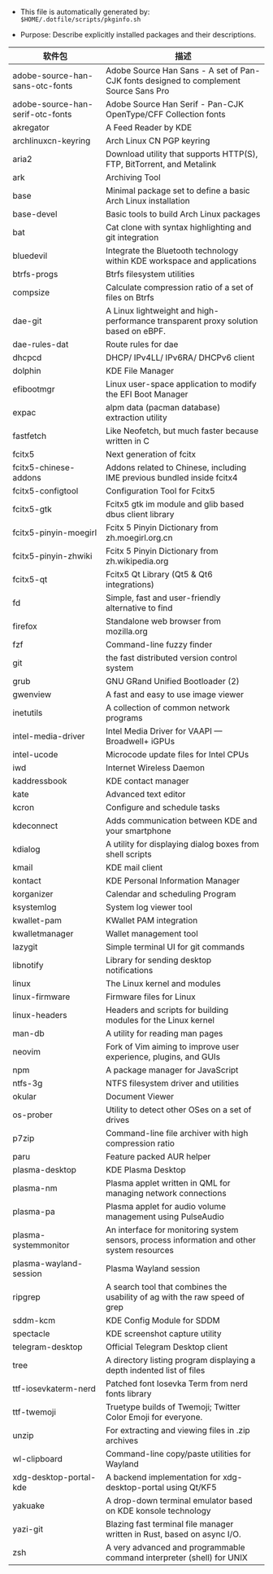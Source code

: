 * This file is automatically generated by: `$HOME/.dotfile/scripts/pkginfo.sh`

* Purpose: Describe explicitly installed packages and their descriptions.

| 软件包 | 描述 |
| ------- | ---- |
| adobe-source-han-sans-otc-fonts | Adobe Source Han Sans - A set of Pan-CJK fonts designed to complement Source Sans Pro |
| adobe-source-han-serif-otc-fonts | Adobe Source Han Serif - Pan-CJK OpenType/CFF Collection fonts |
| akregator | A Feed Reader by KDE |
| archlinuxcn-keyring | Arch Linux CN PGP keyring |
| aria2 | Download utility that supports HTTP(S), FTP, BitTorrent, and Metalink |
| ark | Archiving Tool |
| base | Minimal package set to define a basic Arch Linux installation |
| base-devel | Basic tools to build Arch Linux packages |
| bat | Cat clone with syntax highlighting and git integration |
| bluedevil | Integrate the Bluetooth technology within KDE workspace and applications |
| btrfs-progs | Btrfs filesystem utilities |
| compsize | Calculate compression ratio of a set of files on Btrfs |
| dae-git | A Linux lightweight and high-performance transparent proxy solution based on eBPF. |
| dae-rules-dat | Route rules for dae |
| dhcpcd | DHCP/ IPv4LL/ IPv6RA/ DHCPv6 client |
| dolphin | KDE File Manager |
| efibootmgr | Linux user-space application to modify the EFI Boot Manager |
| expac | alpm data (pacman database) extraction utility |
| fastfetch | Like Neofetch, but much faster because written in C |
| fcitx5 | Next generation of fcitx |
| fcitx5-chinese-addons | Addons related to Chinese, including IME previous bundled inside fcitx4 |
| fcitx5-configtool | Configuration Tool for Fcitx5 |
| fcitx5-gtk | Fcitx5 gtk im module and glib based dbus client library |
| fcitx5-pinyin-moegirl | Fcitx 5 Pinyin Dictionary from zh.moegirl.org.cn |
| fcitx5-pinyin-zhwiki | Fcitx 5 Pinyin Dictionary from zh.wikipedia.org |
| fcitx5-qt | Fcitx5 Qt Library (Qt5 & Qt6 integrations) |
| fd | Simple, fast and user-friendly alternative to find |
| firefox | Standalone web browser from mozilla.org |
| fzf | Command-line fuzzy finder |
| git | the fast distributed version control system |
| grub | GNU GRand Unified Bootloader (2) |
| gwenview | A fast and easy to use image viewer |
| inetutils | A collection of common network programs |
| intel-media-driver | Intel Media Driver for VAAPI — Broadwell+ iGPUs |
| intel-ucode | Microcode update files for Intel CPUs |
| iwd | Internet Wireless Daemon |
| kaddressbook | KDE contact manager |
| kate | Advanced text editor |
| kcron | Configure and schedule tasks |
| kdeconnect | Adds communication between KDE and your smartphone |
| kdialog | A utility for displaying dialog boxes from shell scripts |
| kmail | KDE mail client |
| kontact | KDE Personal Information Manager |
| korganizer | Calendar and scheduling Program |
| ksystemlog | System log viewer tool |
| kwallet-pam | KWallet PAM integration |
| kwalletmanager | Wallet management tool |
| lazygit | Simple terminal UI for git commands |
| libnotify | Library for sending desktop notifications |
| linux | The Linux kernel and modules |
| linux-firmware | Firmware files for Linux |
| linux-headers | Headers and scripts for building modules for the Linux kernel |
| man-db | A utility for reading man pages |
| neovim | Fork of Vim aiming to improve user experience, plugins, and GUIs |
| npm | A package manager for JavaScript |
| ntfs-3g | NTFS filesystem driver and utilities |
| okular | Document Viewer |
| os-prober | Utility to detect other OSes on a set of drives |
| p7zip | Command-line file archiver with high compression ratio |
| paru | Feature packed AUR helper |
| plasma-desktop | KDE Plasma Desktop |
| plasma-nm | Plasma applet written in QML for managing network connections |
| plasma-pa | Plasma applet for audio volume management using PulseAudio |
| plasma-systemmonitor | An interface for monitoring system sensors, process information and other system resources |
| plasma-wayland-session | Plasma Wayland session |
| ripgrep | A search tool that combines the usability of ag with the raw speed of grep |
| sddm-kcm | KDE Config Module for SDDM |
| spectacle | KDE screenshot capture utility |
| telegram-desktop | Official Telegram Desktop client |
| tree | A directory listing program displaying a depth indented list of files |
| ttf-iosevkaterm-nerd | Patched font Iosevka Term from nerd fonts library |
| ttf-twemoji | Truetype builds of Twemoji; Twitter Color Emoji for everyone. |
| unzip | For extracting and viewing files in .zip archives |
| wl-clipboard | Command-line copy/paste utilities for Wayland |
| xdg-desktop-portal-kde | A backend implementation for xdg-desktop-portal using Qt/KF5 |
| yakuake | A drop-down terminal emulator based on KDE konsole technology |
| yazi-git | Blazing fast terminal file manager written in Rust, based on async I/O. |
| zsh | A very advanced and programmable command interpreter (shell) for UNIX |
